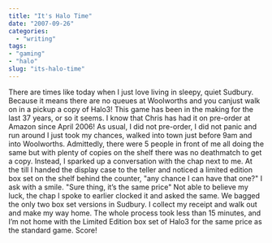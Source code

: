 ```yaml
---
title: "It's Halo Time"
date: "2007-09-26"
categories: 
  - "writing"
tags:
- "gaming"
- "halo"
slug: "its-halo-time"
---
```


There are times like today when I just love living in sleepy, quiet Sudbury. Because it means there are no queues at Woolworths and you canjust walk on in a pickup a copy of Halo3! This game has been in the making for the last 37 years, or so it seems. I know that Chris has had it on pre-order at Amazon since April 2006! As usual, I did not pre-order, I did not panic and run around I just took my chances, walked into town just before 9am and into Woolworths. Admittedly, there were 5 people in front of me all doing the same but with plenty of copies on the shelf there was no deathmatch to get a copy. Instead, I sparked up a conversation with the chap next to me. At the till I handed the display case to the teller and noticed a limited edition box set on the shelf behind the counter, "any chance I can have that one?" I ask with a smile. "Sure thing, it’s the same price" Not able to believe my luck, the chap I spoke to earlier clocked it and asked the same. We bagged the only two box set versions in Sudbury. I collect my receipt and walk out and make my way home. The whole process took less than 15 minutes, and I’m not home with the Limited Edition box set of Halo3 for the same price as the standard game. Score!
